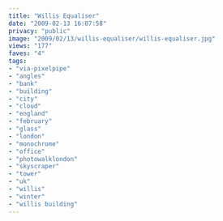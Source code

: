```yaml
---
title: "Willis Equaliser"
date: "2009-02-13 16:07:58"
privacy: "public"
image: "2009/02/13/willis-equaliser/willis-equaliser.jpg"
views: "177"
faves: "4"
tags:
- "via-pixelpipe"
- "angles"
- "bank"
- "building"
- "city"
- "cloud"
- "england"
- "february"
- "glass"
- "london"
- "monochrome"
- "office"
- "photowalklondon"
- "skyscraper"
- "tower"
- "uk"
- "willis"
- "winter"
- "willis building"
---
```

<a href="/photos/2009/02/14/willis-equaliser"></a>
